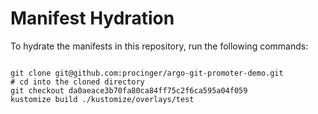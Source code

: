 
# Manifest Hydration

To hydrate the manifests in this repository, run the following commands:

```shell

git clone git@github.com:procinger/argo-git-promoter-demo.git
# cd into the cloned directory
git checkout da0aeace3b70fa80ca84ff75c2f6ca595a04f059
kustomize build ./kustomize/overlays/test
```